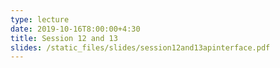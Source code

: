 ```yaml
---
type: lecture
date: 2019-10-16T8:00:00+4:30
title: Session 12 and 13
slides: /static_files/slides/session12and13apinterface.pdf
---
```

